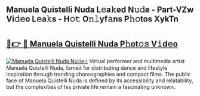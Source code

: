 ## Manuela Quistelli Nuda L𝚎a𝚔ed N𝚞𝚍e - Part-VZw Vi𝚍𝚎o L𝚎a𝚔s - H𝚘𝚝 O𝚗𝚕yf𝚊ns P𝚑𝚘tos XykTn

# <h2><a href="http://kf6cc1.oniu.top/?m=Manuela+Quistelli+Nuda">🔗👉 🔴 Manuela Quistelli Nuda P𝚑ot𝚘𝚜 V𝚒d𝚎o</a></h2>

[![Manuela Quistelli Nuda Nu𝚍e𝚜](https://i.imgur.com/0qMVB7G.gif)](http://kf6cc1.oniu.top/?m=Manuela+Quistelli+Nuda)
Virtual performer and multimedia artist Manuela Quistelli Nuda, famed for distributing dance and lifestyle inspiration through trending choreographies and compact films. The public face of Manuela Quistelli Nuda is defined by its accessibility and relatability, but the complexities of his private life remain a fascinating unknown.  
